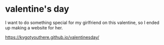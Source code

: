# valentine's day
I want to do something special for my girlfriend on this valentine, so I ended up making a website for her.

https://kvgotyouthere.github.io/valentinesday/

